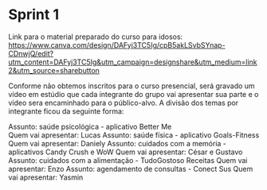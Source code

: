 # Sprint 1

Link para o material preparado do curso para idosos:
https://www.canva.com/design/DAFyj3TC5Ig/cpB5akLSvbSYnap-CDnwjQ/edit?utm_content=DAFyj3TC5Ig&utm_campaign=designshare&utm_medium=link2&utm_source=sharebutton

Conforme não obtemos inscritos para o curso presencial, será gravado um vídeo em estúdio que cada integrante do grupo vai apresentar sua parte e o vídeo sera encaminhado para o público-alvo. A divisão dos temas por integrante ficou da seguinte forma: 

Assunto: saúde psicológica - aplicativo Better Me  
Quem vai apresentar: Lucas
Assunto: saúde física - aplicativo Goals-Fitness
Quem vai apresentar: Daniely 
Assunto: cuidados com a memória - aplicativos Candy Crush e WoW
Quem vai apresentar: César e Gustavo 
Assunto: cuidados com a alimentação - TudoGostoso Receitas 
Quem vai apresentar: Enzo 
Assunto: agendamento de consultas - Conect Sus
Quem vai apresentar: Yasmin
